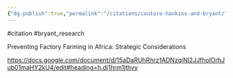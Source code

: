 ```yaml
---
{"dg-publish":true,"permalink":"/citations/couture-hankins-and-bryant/","created":"2024-04-11T14:56:17.000+01:00","updated":"2025-09-28T23:41:03.628+01:00"}
---
```


#citation #bryant_research 

Preventing Factory Farming in Africa: Strategic Considerations

https://docs.google.com/document/d/15aDaRUhRhrz1ADNzqiNl2JJfholOrhJub01maHY2kU4/edit#heading=h.dj1hrm1jthvy